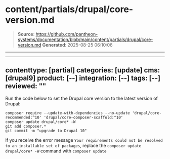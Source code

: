 # content/partials/drupal/core-version.md

> **Source**: https://github.com/pantheon-systems/documentation/blob/main/content/partials/drupal/core-version.md
> **Generated**: 2025-08-25 06:10:06

---

---
contenttype: [partial]
categories: [update]
cms: [drupal9]
product: [--]
integration: [--]
tags: [--]
reviewed: ""
---

Run the code below to set the Drupal core version to the latest version of Drupal:

  ```bash{promptUser: user}
  composer require --update-with-dependencies --no-update 'drupal/core-recommended:^10' 'drupal/core-composer-scaffold:^10'
  composer update drupal/core* -W
  git add composer.*
  git commit -m "upgrade to Drupal 10"
  ```

<Alert title="Note" type="info" >

If you receive the error message `Your requirements could not be resolved to an installable set of packages`, replace the `composer update drupal/core* -W` command with `composer update`

</Alert>

